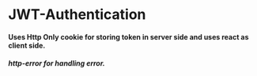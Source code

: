 # JWT-Authentication
#### Uses Http Only cookie for storing token  in server side and  uses react as client side.
##### http-error for handling error.
